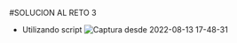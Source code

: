 #SOLUCION AL RETO 3

- Utilizando script
![Captura desde 2022-08-13 17-48-31](https://user-images.githubusercontent.com/96741070/184510654-8da48b55-9deb-42d8-9ebc-e7cd176e6e7f.png)

